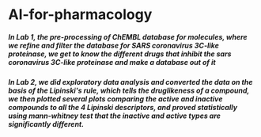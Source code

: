 # AI-for-pharmacology
##### In Lab 1, the pre-processing of ChEMBL database for molecules, where we refine and filter the database for SARS coronavirus 3C-like proteinase, we get to know the different drugs that inhibit the sars coronavirus 3C-like proteinase and make a database out of it

##### In Lab 2, we did exploratory data analysis and converted the data on the basis of the Lipinski's rule, which tells the druglikeness of a compound, we then plotted several plots comparing the active and inactive compounds to all the 4 Lipinski descriptors, and proved statistically using mann-whitney test that the inactive and active types are significantly different.
